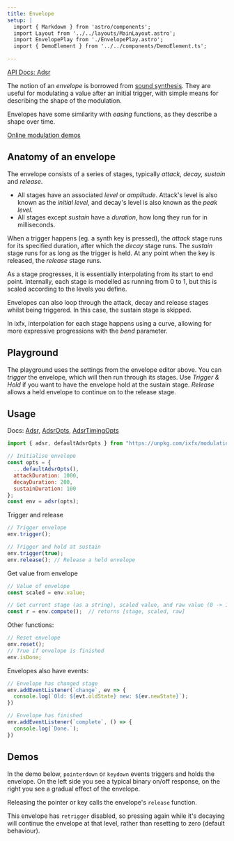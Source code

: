 ```yaml
---
title: Envelope
setup: |
  import { Markdown } from 'astro/components';
  import Layout from '../../layouts/MainLayout.astro';
  import EnvelopePlay from './EnvelopePlay.astro';
  import { DemoElement } from '../../components/DemoElement.ts';

---
```


[API Docs: Adsr](https://clinth.github.io/ixfx/interfaces/Modulation.Adsr.html)

The notion of an _envelope_ is borrowed from [sound synthesis](https://en.wikipedia.org/wiki/Envelope_(music)). They are useful for modulating a value after an initial trigger, with simple means for describing the shape of the modulation.

Envelopes have some similarity with _easing_ functions, as they describe a shape over time.

[Online modulation demos](https://clinth.github.io/ixfx-demos/modulation/)

## Anatomy of an envelope

The envelope consists of a series of stages, typically _attack, decay, sustain_ and _release_. 
* All stages have an associated _level_ or _amplitude_. Attack's level is also known as the _initial level_, and decay's level is also known as the _peak level_.
* All stages except _sustain_ have a _duration_, how long they run for in milliseconds.

When a trigger happens (eg. a synth key is pressed), the _attack_ stage runs for its specified duration, after which the _decay_ stage runs. The _sustain_ stage runs for as long as the trigger is held. At any point when the key is released, the _release_ stage runs.

As a stage progresses, it is essentially interpolating from its start to end point. Internally, each stage is modelled as running from 0 to 1, but this is scaled according to the levels you define. 

Envelopes can also loop through the attack, decay and release stages whilst being triggered. In this case, the sustain stage is skipped.

In ixfx, interpolation for each stage happens using a curve, allowing for more expressive progressions with the _bend_ parameter.

<envelope-editor id="envEditor" />

## Playground

The playground uses the settings from the envelope editor above. You can _trigger_ the envelope, which will then run through its stages. Use _Trigger & Hold_ if you want to have the envelope hold at the sustain stage. _Release_ allows a held envelope to continue on to the release stage. 

<EnvelopePlay />

## Usage

Docs: [Adsr](https://clinth.github.io/ixfx/interfaces/Modulation.Adsr.html), [AdsrOpts](https://clinth.github.io/ixfx/modules/Modulation.html#AdsrOpts), [AdsrTimingOpts](https://clinth.github.io/ixfx/modules/Modulation.html#AdsrTimingOpts)

```js
import { adsr, defaultAdsrOpts } from "https://unpkg.com/ixfx/modulation.js"

// Initialise envelope
const opts = {
  ...defaultAdsrOpts(),
  attackDuration: 1000,
  decayDuration: 200,
  sustainDuration: 100
};
const env = adsr(opts);
```

Trigger and release

```js
// Trigger envelope
env.trigger();

// Trigger and hold at sustain
env.trigger(true); 
env.release(); // Release a held envelope
```

Get value from envelope

```js
// Value of envelope
const scaled = env.value;

// Get current stage (as a string), scaled value, and raw value (0 -> 1 progress within a stage)
const r = env.compute();  // returns [stage, scaled, raw]
```

Other functions:
```js
// Reset envelope
env.reset();
// True if envelope is finished
env.isDone;
```

Envelopes also have events:

```js
// Envelope has changed stage
env.addEventListener(`change`, ev => {
  console.log(`Old: ${evt.oldState} new: ${ev.newState}`);
})

// Envelope has finished
env.addEventListener(`complete`, () => {
  console.log(`Done.`);
})

```

## Demos

In the demo below, `pointerdown` or `keydown` events triggers and holds the envelope. On the left side you see a typical binary on/off response, on the right you see a gradual effect of the envelope.

Releasing the pointer or key calls the envelope's `release` function.

This envelope has `retrigger` disabled, so pressing again while it's decaying will continue the envelope at that level, rather than resetting to zero (default behaviour).


<demo-element title="Retrigger disabled" src="/modulation/env-decay/" />